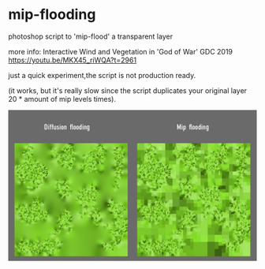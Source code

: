 # mip-flooding

photoshop script to 'mip-flood' a transparent layer

more info: Interactive Wind and Vegetation in 'God of War' GDC 2019 https://youtu.be/MKX45_riWQA?t=2961  

just a quick experiment,the script is not production ready. 

(it works, but it's really slow since the script duplicates your original layer 20 * amount of mip levels times).

![](mfexample.jpg)
